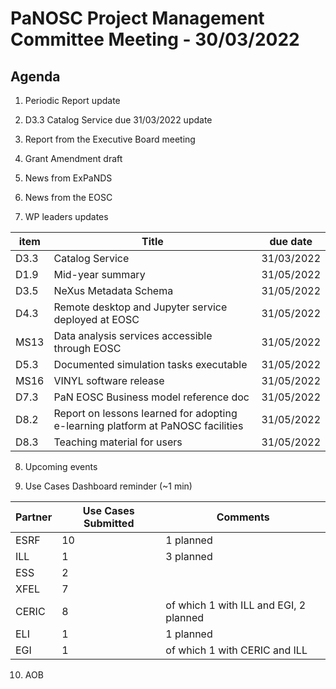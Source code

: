 PaNOSC Project Management Committee Meeting - 30/03/2022 
=========================================================

Agenda
------	

1. Periodic Report update

2. D3.3 Catalog Service due 31/03/2022 update

3. Report from the Executive Board meeting

4. Grant Amendment draft

5. News from ExPaNDS

6. News from the EOSC

7. WP leaders updates

| item |    Title    | due date |
| ---- | ----------- | -------- |
| D3.3 | Catalog Service | 31/03/2022 |
| D1.9 | Mid-year summary | 31/05/2022 |
| D3.5 | NeXus Metadata Schema | 31/05/2022 |
| D4.3 | Remote desktop and Jupyter service deployed at EOSC | 31/05/2022 |
| MS13 | Data analysis services accessible through EOSC | 31/05/2022 |
| D5.3 | Documented simulation tasks executable | 31/05/2022 |
| MS16 | VINYL software release | 31/05/2022 |
| D7.3 | PaN EOSC Business model reference doc | 31/05/2022 |
| D8.2 | Report on lessons learned for adopting e-learning platform at PaNOSC facilities | 31/05/2022 |
| D8.3 | Teaching material for users | 31/05/2022 |

8. Upcoming events

9. Use Cases Dashboard reminder (~1 min)

| Partner | Use Cases Submitted | Comments |
| ------- | ------------------- | -------- |
| ESRF  |  10  | 1 planned   |
| ILL   |  1  | 3 planned  | of which 1 w CERIC and EGI)
| ESS   |  2  |   |
| XFEL  |  7  |   |
| CERIC |  8  | of which 1 with ILL and EGI, 2 planned |
| ELI   |  1  | 1 planned  |
| EGI   |  1  | of which 1 with CERIC and ILL | 

10. AOB
